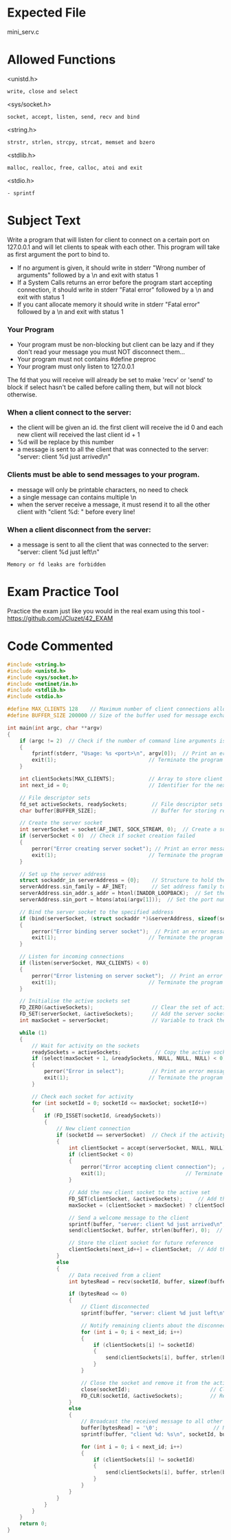 # Expected File 

mini_serv.c

# Allowed Functions

<unistd.h>
```
write, close and select
```

<sys/socket.h>
```
socket, accept, listen, send, recv and bind
```

<string.h>
```
strstr, strlen, strcpy, strcat, memset and bzero
```

<stdlib.h>
```
malloc, realloc, free, calloc, atoi and exit
```

<stdio.h>
```
- sprintf
```


# Subject Text

Write a program that will listen for client to connect on a certain port on 127.0.0.1 and will let clients to speak with each other. This program will take as first argument the port to bind to.

  - If no argument is given, it should write in stderr "Wrong number of arguments" followed by a \n and exit with status 1
  - If a System Calls returns an error before the program start accepting connection, it should write in stderr "Fatal error" followed by a \n and exit with status 1
  - If you cant allocate memory it should write in stderr "Fatal error" followed by a \n and exit with status 1

### Your Program

- Your program must be non-blocking but client can be lazy and if they don't read your message you must NOT disconnect them...
- Your program must not contains #define preproc
- Your program must only listen to 127.0.0.1

The fd that you will receive will already be set to make 'recv' or 'send' to block if select hasn't be called before calling them, but will not block otherwise. 

### When a client connect to the server:

- the client will be given an id. the first client will receive the id 0 and each new client will received the last client id + 1
- %d will be replace by this number
- a message is sent to all the client that was connected to the server: "server: client %d just arrived\n"

### Clients must be able to send messages to your program.

- message will only be printable characters, no need to check
- a single message can contains multiple \n
- when the server receive a message, it must resend it to all the other client with "client %d: " before every line!

### When a client disconnect from the server:

- a message is sent to all the client that was connected to the server: "server: client %d just left\n"

```
Memory or fd leaks are forbidden
```

# Exam Practice Tool
Practice the exam just like you would in the real exam using this tool - https://github.com/JCluzet/42_EXAM

# Code Commented
```c
#include <string.h>
#include <unistd.h>
#include <sys/socket.h>
#include <netinet/in.h>
#include <stdlib.h>
#include <stdio.h>

#define MAX_CLIENTS 128    // Maximum number of client connections allowed
#define BUFFER_SIZE 200000 // Size of the buffer used for message exchange

int main(int argc, char **argv) 
{
    if (argc != 2)  // Check if the number of command line arguments is incorrect 
    {                         
        fprintf(stderr, "Usage: %s <port>\n", argv[0]);  // Print an error message to the standard error stream
        exit(1);                              // Terminate the program with a non-zero status code
    }

    int clientSockets[MAX_CLIENTS];           // Array to store client socket descriptors
    int next_id = 0;                          // Identifier for the next client connection

    // File descriptor sets
    fd_set activeSockets, readySockets;        // File descriptor sets for tracking socket activity
    char buffer[BUFFER_SIZE];                  // Buffer for storing received messages

    // Create the server socket
    int serverSocket = socket(AF_INET, SOCK_STREAM, 0);  // Create a socket with IPv4 addressing and TCP protocol
    if (serverSocket < 0)  // Check if socket creation failed
    {                    
        perror("Error creating server socket"); // Print an error message with a description of the error
        exit(1);                              // Terminate the program with a non-zero status code
    }

    // Set up the server address
    struct sockaddr_in serverAddress = {0};    // Structure to hold the server address
    serverAddress.sin_family = AF_INET;        // Set address family to IPv4
    serverAddress.sin_addr.s_addr = htonl(INADDR_LOOPBACK);  // Set the IP address to localhost
    serverAddress.sin_port = htons(atoi(argv[1]));  // Set the port number from the command line argument

    // Bind the server socket to the specified address
    if (bind(serverSocket, (struct sockaddr *)&serverAddress, sizeof(serverAddress)) < 0) 
    {
        perror("Error binding server socket");  // Print an error message if binding fails
        exit(1);                              // Terminate the program with a non-zero status code
    }

    // Listen for incoming connections
    if (listen(serverSocket, MAX_CLIENTS) < 0) 
    {
        perror("Error listening on server socket");  // Print an error message if listening fails
        exit(1);                              // Terminate the program with a non-zero status code
    }

    // Initialise the active sockets set
    FD_ZERO(&activeSockets);                   // Clear the set of active sockets
    FD_SET(serverSocket, &activeSockets);      // Add the server socket to the set
    int maxSocket = serverSocket;              // Variable to track the maximum socket descriptor

    while (1) 
    {
        // Wait for activity on the sockets
        readySockets = activeSockets;           // Copy the active sockets set for use with select()
        if (select(maxSocket + 1, &readySockets, NULL, NULL, NULL) < 0) 
        {
            perror("Error in select");         // Print an error message if select() fails
            exit(1);                          // Terminate the program with a non-zero status code
        }

        // Check each socket for activity
        for (int socketId = 0; socketId <= maxSocket; socketId++) 
        {
            if (FD_ISSET(socketId, &readySockets)) 
            {
                // New client connection
                if (socketId == serverSocket)  // Check if the activity is on the server socket
                {
                    int clientSocket = accept(serverSocket, NULL, NULL);  // Accept a new client connection
                    if (clientSocket < 0) 
                    {
                        perror("Error accepting client connection");  // Print an error message if accepting fails
                        exit(1);                          // Terminate the program with a non-zero status code
                    }

                    // Add the new client socket to the active set
                    FD_SET(clientSocket, &activeSockets);     // Add the client socket to the set of active sockets
                    maxSocket = (clientSocket > maxSocket) ? clientSocket : maxSocket;  // Update the maximum socket descriptor

                    // Send a welcome message to the client
                    sprintf(buffer, "server: client %d just arrived\n", next_id);  // Prepare the welcome message
                    send(clientSocket, buffer, strlen(buffer), 0);  // Send the welcome message to the client

                    // Store the client socket for future reference
                    clientSockets[next_id++] = clientSocket;  // Add the client socket to the array
                } 
                else 
                {
                    // Data received from a client
                    int bytesRead = recv(socketId, buffer, sizeof(buffer) - 1, 0);  // Receive data from the client

                    if (bytesRead <= 0) 
                    {
                        // Client disconnected
                        sprintf(buffer, "server: client %d just left\n", socketId);  // Prepare the disconnection message

                        // Notify remaining clients about the disconnected client
                        for (int i = 0; i < next_id; i++) 
                        {
                            if (clientSockets[i] != socketId) 
                            {
                                send(clientSockets[i], buffer, strlen(buffer), 0); // Send the disconnection message to other clients
                            }
                        }

                        // Close the socket and remove it from the active set
                        close(socketId);                          // Close the client socket
                        FD_CLR(socketId, &activeSockets);         // Remove the client socket from the set of active sockets
                    } 
                    else 
                    {
                        // Broadcast the received message to all other clients
                        buffer[bytesRead] = '\0';                  // Null-terminate the received message
                        sprintf(buffer, "client %d: %s\n", socketId, buffer);  // Add client identifier to the message

                        for (int i = 0; i < next_id; i++) 
                        {
                            if (clientSockets[i] != socketId) 
                            {
                                send(clientSockets[i], buffer, strlen(buffer), 0);  // Send the message to other clients
                            }
                        }
                    }
                }
            }
        }
    }
    return 0;
}
```
